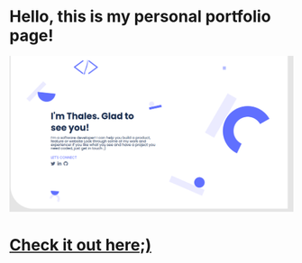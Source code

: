 # Hello, this is my personal portfolio page!

![screenshot](./screenshot.png)

# [Check it out here;)](https://thneves.github.io/Thales/)